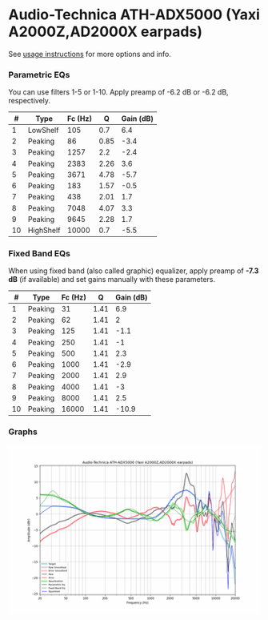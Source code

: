 # Audio-Technica ATH-ADX5000 (Yaxi A2000Z,AD2000X earpads)
See [usage instructions](https://github.com/jaakkopasanen/AutoEq#usage) for more options and info.

### Parametric EQs
You can use filters 1-5 or 1-10. Apply preamp of -6.2 dB or -6.2 dB, respectively.

|   # | Type      |   Fc (Hz) |    Q |   Gain (dB) |
|-----|-----------|-----------|------|-------------|
|   1 | LowShelf  |       105 | 0.7  |         6.4 |
|   2 | Peaking   |        86 | 0.85 |        -3.4 |
|   3 | Peaking   |      1257 | 2.2  |        -2.4 |
|   4 | Peaking   |      2383 | 2.26 |         3.6 |
|   5 | Peaking   |      3671 | 4.78 |        -5.7 |
|   6 | Peaking   |       183 | 1.57 |        -0.5 |
|   7 | Peaking   |       438 | 2.01 |         1.7 |
|   8 | Peaking   |      7048 | 4.07 |         3.3 |
|   9 | Peaking   |      9645 | 2.28 |         1.7 |
|  10 | HighShelf |     10000 | 0.7  |        -5.5 |

### Fixed Band EQs
When using fixed band (also called graphic) equalizer, apply preamp of **-7.3 dB** (if available) and set gains manually with these parameters.

|   # | Type    |   Fc (Hz) |    Q |   Gain (dB) |
|-----|---------|-----------|------|-------------|
|   1 | Peaking |        31 | 1.41 |         6.9 |
|   2 | Peaking |        62 | 1.41 |         2   |
|   3 | Peaking |       125 | 1.41 |        -1.1 |
|   4 | Peaking |       250 | 1.41 |        -1   |
|   5 | Peaking |       500 | 1.41 |         2.3 |
|   6 | Peaking |      1000 | 1.41 |        -2.9 |
|   7 | Peaking |      2000 | 1.41 |         2.9 |
|   8 | Peaking |      4000 | 1.41 |        -3   |
|   9 | Peaking |      8000 | 1.41 |         2.5 |
|  10 | Peaking |     16000 | 1.41 |       -10.9 |

### Graphs
![](./Audio-Technica%20ATH-ADX5000%20(Yaxi%20A2000Z,AD2000X%20earpads).png)
